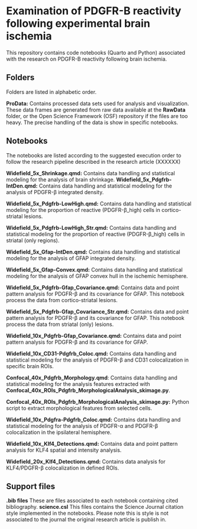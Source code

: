 # Examination of PDGFR-B reactivity following experimental brain ischemia

This repository contains code notebooks (Quarto and Python) associated with the research on PDGFR-B reactivity following brain ischemia. 


## Folders

Folders are listed in alphabetic order.

**ProData:** Contains processed data sets used for analysis and visualization. These data frames are generated from raw data available at the **RawData** folder, or the Open Science Framework (OSF) repository if the files are too heavy. The precise handling of the data is show in specific notebooks.


## Notebooks

The notebooks are listed according to the suggested execution order to follow the research pipeline described in the research article (XXXXXX)


**Widefield_5x_Shrinkage.qmd:** Contains data handling and statistical modeling for the analysis of brain shrinkage. 
**Widefield_5x_Pdgfrb-IntDen.qmd:** Contains data handling and statistical modeling for the analysis of PDGFR-β integrated density.  

**Widefield_5x_Pdgfrb-LowHigh.qmd:** Contains data handling and statistical modeling for the proportion of reactive (PDGFR-β_high) cells in cortico-striatal lesions.  

**Widefield_5x_Pdgfrb-LowHigh_Str.qmd:** Contains data handling and statistical modeling for the proportion of reactive (PDGFR-β_high) cells in striatal (only regions).  

**Widefield_5x_Gfap-IntDen.qmd:** Contains data handling and statistical modeling for the analysis of GFAP integrated density. 

**Widefield_5x_Gfap-Convex.qmd:** Contains data handling and statistical modeling for the analysis of GFAP convex hull in the ischemic hemisphere. 

**Widefield_5x_Pdgfrb-Gfap_Covariance.qmd:** Contains data and point pattern analysis for PDGFR-β and its covariance for GFAP. This notebook process the data from cortico-striatal lesions.  

**Widefield_5x_Pdgfrb-Gfap_Covariance_Str.qmd:** Contains data and point pattern analysis for PDGFR-β and its covariance for GFAP. This notebook process the data from striatal (only) lesions.

**Widefield_10x_Pdgfrb-Gfap_Covariance.qmd:** Contains data and point pattern analysis for PDGFR-β and its covariance for GFAP. 

**Widefield_10x_CD31-Pdgfrb_Coloc.qmd:** Contains data handling and statistical modeling for the analysis of PDGFR-β and CD31 colocalization in specific brain ROIs. 

**Confocal_40x_Pdgfrb_Morphology.qmd**: Contains data handling and statistical modeling for the analysis features extracted with **Confocal_40x_ROIs_Pdgfrb_MorphologicalAnalysis_skimage.py**. 

**Confocal_40x_ROIs_Pdgfrb_MorphologicalAnalysis_skimage.py:** Python script to extract morphological features from selected cells. 

**Widefield_10x_Pdgfra-Pdgfrb_Coloc.qmd:** Contains data handling and statistical modeling for the analysis of PDGFR-α and PDGFR-β colocalization in the ipsilateral hemisphere. 



**Widefield_10x_Klf4_Detections.qmd:** Contains data and point pattern analysis for KLF4 spatial and intensity analysis.

**Widefield_20x_Klf4_Detections.qmd:** Contains data analysis for KLF4/PDGFR-β colocalization in defined ROIs.

## Support files

**.bib files** These are files associated to each notebook containing cited bibliography. 
**science.csl** This files contains the Science Journal citation style implemented in the notebooks. Please note this is style is not associated to the journal the original research article is publish in. 